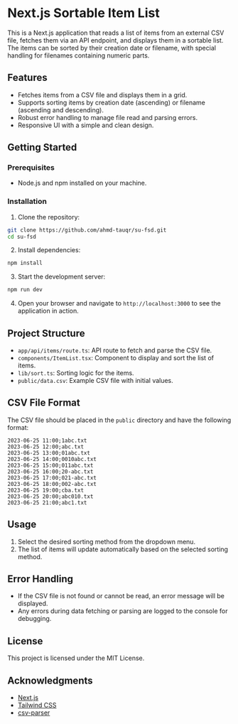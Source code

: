 # Next.js Sortable Item List

This is a Next.js application that reads a list of items from an external CSV file, fetches them via an API endpoint, and displays them in a sortable list. The items can be sorted by their creation date or filename, with special handling for filenames containing numeric parts.

## Features

- Fetches items from a CSV file and displays them in a grid.
- Supports sorting items by creation date (ascending) or filename (ascending and descending).
- Robust error handling to manage file read and parsing errors.
- Responsive UI with a simple and clean design.

## Getting Started

### Prerequisites

- Node.js and npm installed on your machine.

### Installation

1. Clone the repository:

```bash
git clone https://github.com/ahmd-tauqr/su-fsd.git
cd su-fsd
```

2. Install dependencies:

```bash
npm install
```

3. Start the development server:

```bash
npm run dev
```

4. Open your browser and navigate to `http://localhost:3000` to see the application in action.

## Project Structure

- `app/api/items/route.ts`: API route to fetch and parse the CSV file.
- `components/ItemList.tsx`: Component to display and sort the list of items.
- `lib/sort.ts`: Sorting logic for the items.
- `public/data.csv`: Example CSV file with initial values.

## CSV File Format

The CSV file should be placed in the `public` directory and have the following format:

```csv
2023-06-25 11:00;1abc.txt
2023-06-25 12:00;abc.txt
2023-06-25 13:00;01abc.txt
2023-06-25 14:00;0010abc.txt
2023-06-25 15:00;011abc.txt
2023-06-25 16:00;20-abc.txt
2023-06-25 17:00;021-abc.txt
2023-06-25 18:00;002-abc.txt
2023-06-25 19:00;cba.txt
2023-06-25 20:00;abc010.txt
2023-06-25 21:00;abc1.txt
```

## Usage

1. Select the desired sorting method from the dropdown menu.
2. The list of items will update automatically based on the selected sorting method.

## Error Handling

- If the CSV file is not found or cannot be read, an error message will be displayed.
- Any errors during data fetching or parsing are logged to the console for debugging.

## License

This project is licensed under the MIT License.

## Acknowledgments

- [Next.js](https://nextjs.org/)
- [Tailwind CSS](https://tailwindcss.com/)
- [csv-parser](https://www.npmjs.com/package/csv-parser)
